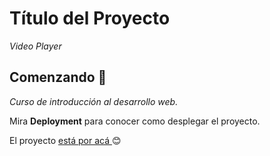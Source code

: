 # Título del Proyecto

_Video Player_

## Comenzando 🚀

_Curso de introducción al desarrollo web._

Mira **Deployment** para conocer como desplegar el proyecto.

El proyecto [está por acá ](https://leonidasesteban.com/aprender) 😊